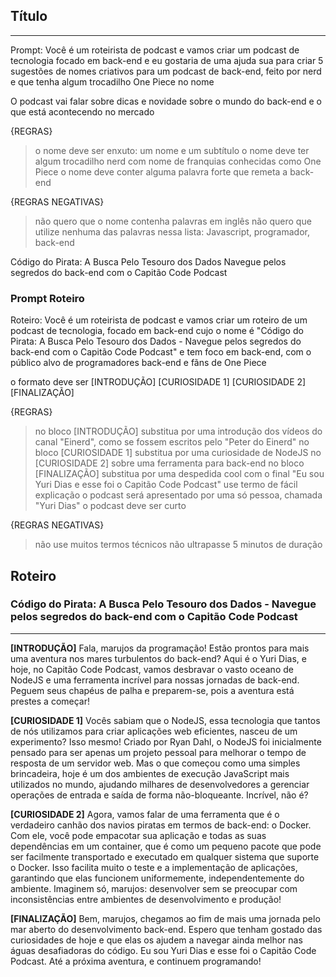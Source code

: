 ## Título
---
Prompt: Você é um roteirista de podcast e vamos criar um podcast de tecnologia focado em back-end e eu gostaria de uma ajuda sua para criar 5 sugestões de nomes criativos para um podcast de back-end, feito por nerd e que tenha algum trocadilho One Piece no nome

O podcast vai falar sobre dicas e novidade sobre o mundo do back-end e o que está acontecendo no mercado

{REGRAS}
> o nome deve ser enxuto: um nome e um subtítulo
> o nome deve ter algum trocadilho nerd com nome de franquias conhecidas como One Piece
> o nome deve conter alguma palavra forte que remeta a back-end


{REGRAS NEGATIVAS}
> não quero que o nome contenha palavras em inglês
> não quero que utilize nenhuma das palavras nessa lista: Javascript, programador, back-end

Código do Pirata: A Busca Pelo Tesouro dos Dados
Navegue pelos segredos do back-end com o Capitão Code Podcast

### Prompt Roteiro
Roteiro: Você é um roteirista de podcast e vamos criar um roteiro de um podcast de tecnologia, focado em back-end cujo o nome é "Código do Pirata: A Busca Pelo Tesouro dos Dados - Navegue pelos segredos do back-end com o Capitão Code Podcast" e tem foco em  back-end, com o público alvo de programadores back-end e fãns de One Piece

o formato deve ser
[INTRODUÇÃO]
[CURIOSIDADE 1]
[CURIOSIDADE 2]
[FINALIZAÇÃO]

{REGRAS}
> no bloco [INTRODUÇÃO] substitua por uma introdução dos vídeos do canal "Einerd", como se fossem escritos pelo "Peter do Einerd"
> no bloco [CURIOSIDADE 1] substitua por uma curiosidade de NodeJS
> no [CURIOSIDADE 2] sobre uma ferramenta para back-end
> no bloco [FINALIZAÇÃO] substitua por uma despedida cool com o final "Eu sou Yuri Dias e esse foi o Capitão Code Podcast"
> use termo de fácil explicação
> o podcast será apresentado por uma só pessoa, chamada "Yuri Dias"
> o podcast deve ser curto

{REGRAS NEGATIVAS}
> não use muitos termos técnicos
> não ultrapasse 5 minutos de duração


## Roteiro

### **Código do Pirata: A Busca Pelo Tesouro dos Dados - Navegue pelos segredos do back-end com o Capitão Code Podcast**

---

**[INTRODUÇÃO]**
Fala, marujos da programação! Estão prontos para mais uma aventura nos mares turbulentos do back-end? Aqui é o Yuri Dias, e hoje, no Capitão Code Podcast, vamos desbravar o vasto oceano de NodeJS e uma ferramenta incrível para nossas jornadas de back-end. Peguem seus chapéus de palha e preparem-se, pois a aventura está prestes a começar!

**[CURIOSIDADE 1]**
Vocês sabiam que o NodeJS, essa tecnologia que tantos de nós utilizamos para criar aplicações web eficientes, nasceu de um experimento? Isso mesmo! Criado por Ryan Dahl, o NodeJS foi inicialmente pensado para ser apenas um projeto pessoal para melhorar o tempo de resposta de um servidor web. Mas o que começou como uma simples brincadeira, hoje é um dos ambientes de execução JavaScript mais utilizados no mundo, ajudando milhares de desenvolvedores a gerenciar operações de entrada e saída de forma não-bloqueante. Incrível, não é?

**[CURIOSIDADE 2]**
Agora, vamos falar de uma ferramenta que é o verdadeiro canhão dos navios piratas em termos de back-end: o Docker. Com ele, você pode empacotar sua aplicação e todas as suas dependências em um container, que é como um pequeno pacote que pode ser facilmente transportado e executado em qualquer sistema que suporte o Docker. Isso facilita muito o teste e a implementação de aplicações, garantindo que elas funcionem uniformemente, independentemente do ambiente. Imaginem só, marujos: desenvolver sem se preocupar com inconsistências entre ambientes de desenvolvimento e produção!

**[FINALIZAÇÃO]**
Bem, marujos, chegamos ao fim de mais uma jornada pelo mar aberto do desenvolvimento back-end. Espero que tenham gostado das curiosidades de hoje e que elas os ajudem a navegar ainda melhor nas águas desafiadoras do código. Eu sou Yuri Dias e esse foi o Capitão Code Podcast. Até a próxima aventura, e continuem programando!
